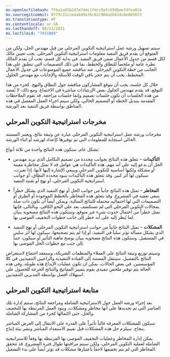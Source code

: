 ```yaml
---
ms.openlocfilehash: 7f6a1ad1b2d7a7ddc1fdcc9afc59d5eef4fea014
ms.sourcegitcommit: 8773c31cceaa4d9a36c62c964a2b414c6e0656f3
ms.translationtype: HT
ms.contentlocale: ar-SA
ms.lasthandoff: 08/13/2021
ms.locfileid: "7431804"
---
```

سيتم تسهيل ورشة عمل استراتيجية التكوين المرحلي من قِبل مهندس الحل، ولكن من المتوقع أن يقدم فريق التنفيذ معلومات استراتيجية التكوين المرحلي. يجب تعيين مالك لكل قسم من جدول الأعمال ضمن فريق التنفيذ. في بداية كل قسم، يجب أن يقدم المالك نظرة عامة أو ملخصاً للنطاق والخطط، بما في ذلك التصميمات التي تنطبق على هذا الجانب من خطة التكوين المرحلي. عند مناقشه جميع الموضوعات في جدول الأعمال المخطط، يجب أن يتم حجز باقي الوقت للأسئلة والإجابات مع مهندس الحلول.

خلال كل جلسة، يجب أن يتوقع المشاركون مناقشة حول النطاق والنهج. كجزء من هذا التوقع، قد يقدم مهندس الحلول بعض الإرشادات مباشرة في الاجتماع. ومع ذلك، لا يُقصد من هذه الجلسات أن تكون جلسات تصميم وإنما جلسات مراجعة. قد تقوم الملاحظات المقدمة بتبديل الخطة أو التصميم الحالي، ولكن سيتم اجراء العمل المفصل في هذه المناطق بواسطة فريق التنفيذ بعد الورشة.

## <a name="cutover-strategy-outputs"></a>مخرجات استراتيجية التكوين المرحلي

مخرجات ورشة عمل استراتيجية التكوين المرحلي عبارة عن وثيقة نتائج. ويعتبر المستند الحالي استجابة للمعلومات التي تم توفيرها كإعداد لورشه أو اثناء الورشة.

بشكل عام، ستكون هذه النتائج واحدة من ثلاثة أنواع:

-   **التأكيدات** – تتعلق هذه النتائج بجوانب محددة من تصميم التكامل الذي يريد مهندس الحل أن يدعو إليه على أنه مهم. هذه التأكيدات هي عوامل قد لا تمثل مخاطرة معينة أو مشكلة ولكنها أساسية للتكوين المرحلي وينبغي الإشارة إليها لأنها، إذا تغيرت، سيكون لها أثر كبير. وقد تتعلق هذه التأكيدات ببنود محددة النطاق، أو جوانب استراتيجية التكوين المرحلي، أو نهج أو تقنية التنفيذ.

-   **المخاطر** – تمثل هذه النتائج جانباً من جوانب الحل أو نهج التنفيذ الذي يشكل خطراً ينبغي تعقبه في المشروع. وقد تتعلق هذه المخاطر بالخطط الموجودة أو الطرق أو التصميمات التي لها احتماليه محتمله للنتائج السالبة. ويمكن أيضاً أن تكون ذات صلة بمجالات التكوين المرحلي التي لم تستكشف بعد على النحو الكافي، وبالتالي، فإنها تمثل خطراً من احتمال حدوث شيء غير متوقع. وستكون هذه النتائج مصحوبة ببيان لما يُنظر إليه على أنه خطر إلى جانب خطوات التخفيف الموصى بها.

-   **المشكلات** – تمثل النتائج جانباً من جوانب استراتيجية التكوين المرحلي أو نهج التنفيذ الذي يشكل مسألة تؤثر سلباً في التنفيذ، أو إذا لم يتم تصحيحها، سيكون لها أثر سلبي في المستقبل. وستكون هذه النتائج مصحوبة ببيان يوضح ماهية التأثير أو سيكون، جنباً إلى جنب مع خطوات الحل الموصى بها.

وسيتم توزيع وثيقة النتائج على العملاء والمنظمات الشريكة، وسيعقد اجتماع لاستعراض النتائج بالتفصيل. سينتقل المستند إلى القيادة التنفيذية والراعيين التنفيذيين في كلا المؤسستين. في بعض الحالات، يمكن ان تكون عمليات الإيداع هذه طويلة، وفي هذه الحالة يتم توفير ملخص تنفيذي يقوم بتمييز المفاتيح والنتائج الحرجة للحصول علي استهلاك أفضل بواسطة المديرين التنفيذيين.

## <a name="cutover-strategy-follow-up"></a>متابعة استراتيجية التكوين المرحلي

بعد إجراء ورشة العمل حول الاستراتيجية الشاملة ومراجعة النتائج، ستتم إدارة تلك العناصر التي تم تحديدها على أنها مخاطر ومشكلات، وبنود العمل المرتبطة بها للتخفيف والحل، حتى اكتمالها كجزء من المشاركة الشاملة.

سيكون للمشكلات المعرفة غالباً تأثيراً على القدرة على الانتقال إلى العرض المباشر بنجاح. سيلزم حل هذه المشكلات قبل تقييم الاستعداد المباشر ونشر بيئة إنتاج.

يمكن إدارة المخاطر وعمليات التخفيف الموصى بها المرتبطة بها وفقاً للاستراتيجية الشاملة لعملية التكوين المرحلي، ولكن سيتم مراقبتها طوال فترة المشروع. قد تتحقق المخاطر التي لم يتم تخفيفها لاحقاً باعتبارها مشكلات قد تؤثر أيضاً على بدء التشغيل.

